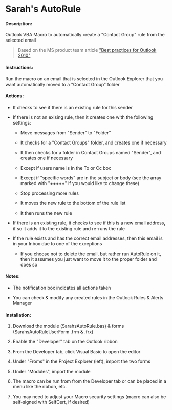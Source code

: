 # Sarah's AutoRule

#### Description:

Outlook VBA Macro to automatically create a "Contact Group" rule from the selected email
    
> Based on the MS product team article ["Best practices for Outlook 2010"](https://support.office.com/en-us/article/Best-practices-for-Outlook-2010-f90e5f69-8832-4d89-95b3-bfdf76c82ef8)
    
#### Instructions:

Run the macro on an email that is selected in the Outlook Explorer that you want automatically moved to a "Contact Group" folder
    
#### Actions:

* It checks to see if there is an existing rule for this sender
    
* If there is not an exising rule, then it creates one with the following settings:

  * Move messages from "Sender" to "Folder"
      
  * It checks for a "Contact Groups" folder, and creates one if necessary
      
  * It then checks for a folder in Contact Groups named "Sender", and creates one if necessary
      
  * Except if users name is in the To or Cc box
      
  * Except if "specific words" are in the subject or body (see the array marked with "+++++" if you would like to change these)
      
  * Stop processing more rules
      
  * It moves the new rule to the bottom of the rule list
      
  * It then runs the new rule
      
* If there is an existing rule, it checks to see if this is a new email address, if so it adds it to the existing rule and re-runs the rule
    
* If the rule exists and has the correct email addresses, then this email is in your Inbox due to one of the exceptions
    
  * If you choose not to delete the email, but rather run AutoRule on it, then it assumes you just want to move it to the proper folder and does so
      
#### Notes:

* The notification box indicates all actions taken
    
* You can check & modify any created rules in the Outlook Rules & Alerts Manager
    
#### Installation:

1. Download the module (SarahsAutoRule.bas) & forms (SarahsAutoRuleUserForm .frm & .frx)
    
2. Enable the "Developer" tab on the Outlook ribbon
    
3. From the Developer tab, click Visual Basic to open the editor
    
4. Under "Froms" in the Project Explorer (left), import the two forms
    
5. Under "Modules", import the module
    
6. The macro can be run from from the Developer tab or can be placed in a menu like the ribbon, etc.
    
7. You may need to adjust your Macro security settings (macro can also be self-signed with SelfCert, if desired)
